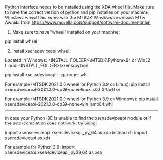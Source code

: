 Python interface needs to be installed using the XDA wheel file.
Make sure to have the correct version of python and pip installed on your machine.
WIndows wheel files come with the MTSDK Windows download: MTw Awnida from
https://www.movella.com/support/software-documentation

1. Make sure to have "wheel" installed on your machine:

pip install wheel

2. Install xsensdeviceapi wheel:

Located in 
Windows: <INSTALL_FOLDER>\MTSDK\Python\x64 or Win32
Linux: <INSTALL_FOLDER>/xsens/python

pip install xsensdeviceapi-<xda version>-cp<Python version>-none-<os type>.whl

For example (MTSDK 2021.0.0 wheel for Python 3.9 on Linux):
pip install xsensdeviceapi-2021.0.0-cp39-none-linux_x86_64.whl or

For example (MTSDK 2021.0.0 wheel for Python 3.9 on Windows):
pip install xsensdeviceapi-2021.0.0-cp39-none-win_amd64.whl

------------------------------------------------------------------------------------

In case your Python IDE is unable to find the xsensdeviceapi module or if the
auto-completion does not work, try using:

import xsensdeviceapi.xsensdeviceapi_py<Python version>_64 as xda
instead of:
import xsensdeviceapi as xda

For example for Python 3.9:
import xsensdeviceapi.xsensdeviceapi_py39_64 as xda
